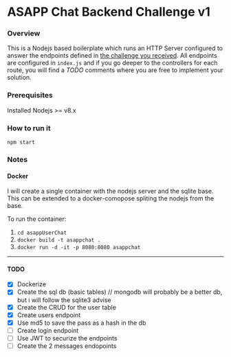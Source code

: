 # ASAPP Chat Backend Challenge v1
### Overview
This is a Nodejs based boilerplate which runs an HTTP Server configured to answer the endpoints defined in 
[the challenge you received](https://backend-challenge.asapp.engineering/).
All endpoints are configured in `index.js` and if you go deeper to the controllers
for each route, you will find a *TODO* comments where you are free to implement your solution.

### Prerequisites

Installed Nodejs >= v8.x

### How to run it

```
npm start
```

### Notes

#### Docker

I will create a single container with the nodejs server and the sqlite base. This can be extended to a docker-comopose spliting the nodejs from the base.

To run the container:
1. `cd asappUserChat`
2. `docker build -t asappchat .`
3. `docker run -d -it -p 8080:8080 asappchat`


---

#### TODO

- [x] Dockerize
- [x] Create the sql db (basic tables) // mongodb will probably be a better db, but i will follow the sqlite3 advise
- [x] Create the CRUD for the user table
- [x] Create users endpoint
- [x] Use md5 to save the pass as a hash in the db
- [ ] Create login endpoint
- [ ] Use JWT to securize the endpoints
- [ ] Create the 2 messages endopoints
